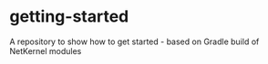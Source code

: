 getting-started
===============

A repository to show how to get started - based on Gradle build of NetKernel modules
